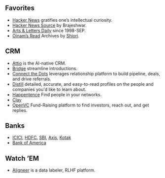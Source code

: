 ## Favorites

- [Hacker News](https://news.ycombinator.com) gratifies one’s intellectual curiosity.
- [Hacker News Source](https://github.com/brajeshwar/hackernews-source) by Brajeshwar.
- [Arts & Letters Daily](https://www.aldaily.com) since 1998-SEP.
- [Oinam’s Read](https://read.oinam.com) Archives by [Shiori](https://github.com/go-shiori/shiori).

## CRM

- [Attio](https://app.attio.com) is the AI-native CRM.
- [Bridge](https://get.brdg.app/) streamline introductions.
- [Connect the Dots](https://app.ctd.ai/) leverages relationship platform to build pipeline, deals, and drive referrals.
- [Distill](https://distill.fyi) detailed, accurate, and easy-to-read profiles on the people and companies you'd like to learn about.
- [Happentence](https://happenstance.ai/) Find people in your networks.
- [Clay](https://app.clay.com/)
- [OpenVC](https://www.openvc.app/dashboard) Fund-Raising platform to find investors, reach out, and get replies.

## Banks

- [ICICI](https://infinity.icicibank.com/corp/Login.jsp), [HDFC](https://netbanking.hdfcbank.com/netbanking/), [SBI](https://retail.onlinesbi.sbi/retail/login.htm), [Axis](https://omni.axisbank.co.in/axisretailbanking/), [Kotak](https://www.kotak.com)
- [Bank of America](https://www.bankofamerica.com)

## Watch ’EM

- [Aligneer](https://app.alignerr.com) is a data labeler, RLHF platform.